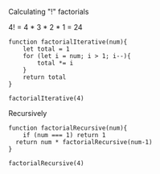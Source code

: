Calculating "!" factorials

4! = 4 * 3 * 2 * 1 = 24

```
function factorialIterative(num){
    let total = 1
    for (let i = num; i > 1; i--){
        total *= i
    }
    return total
}

factorialIterative(4)
```

Recursively

```
function factorialRecursive(num){
    if (num === 1) return 1
  return num * factorialRecursive(num-1)
}

factorialRecursive(4)
```

